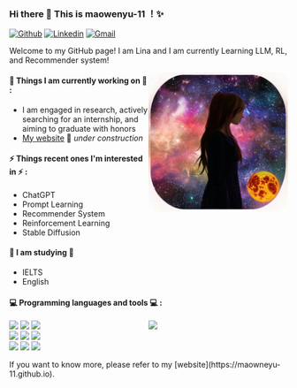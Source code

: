 ### Hi there 👋 This is maowenyu-11 ！✨ 
 
 
[![Github](https://img.shields.io/badge/-Github-000?style=flat&logo=Github&logoColor=white)](https://github.com/maowenyu-11)
[![Linkedin](https://img.shields.io/badge/-LinkedIn-blue?style=flat&logo=Linkedin&logoColor=white)](https://www.linkedin.com/in/wenyumao-47179b204/)
[![Gmail](https://img.shields.io/badge/-Gmail-c14438?style=flat&logo=Gmail&logoColor=white)](wenyumao2@gmail.com)
 
Welcome to my GitHub page! I am Lina and I am currently Learning LLM, RL, and Recommender system!  
 
<img align="right" alt="img" src="https://github.com/zhanglina94/zhanglina94/blob/main/img/pic.jpg" width="50%" height="auto" />
 
 
#### 🌱 Things I am currently working on 🌱 : 
- I am engaged in research, actively searching for an internship, and aiming to graduate with honors
- [My website](https://maowenyu-11.github.io) 🚀 *under construction*
 
 
#### ⚡ Things recent ones I'm interested in ⚡ : 
- ChatGPT
- Prompt Learning
- Recommender System
- Reinforcement Learning
- Stable Diffusion
#### 🌻 I am studying 🌻
- IELTS
- English
#### :computer: Programming languages and tools :computer: : 
<p>
<img width="50%" align="right" src="https://github-readme-stats.vercel.app/api?username=maowenyu-11&show_icons=true&hide_border=true" />
<code><img width="10%" src="https://www.vectorlogo.zone/logos/ubuntu/ubuntu-ar21.svg"></code>
<code><img width="10%" src="https://www.vectorlogo.zone/logos/python/python-ar21.svg"></code>
<code><img width="10%" src="https://www.vectorlogo.zone/logos/tensorflow/tensorflow-ar21.svg"></code>
<br />
<code><img width="10%" src="https://www.vectorlogo.zone/logos/git-scm/git-scm-ar21.svg"></code>
<code><img width="10%" src="https://www.vectorlogo.zone/logos/virtualbox/virtualbox-ar21.svg"></code>
<code><img width="10%" src="https://www.vectorlogo.zone/logos/visualstudio_code/visualstudio_code-ar21.svg"></code>
<br />
<code><img width="10%" src="https://www.vectorlogo.zone/logos/reactjs/reactjs-ar21.svg"></code>
<code><img width="10%" src="https://www.vectorlogo.zone/logos/w3_css/w3_css-ar21.svg"></code>
<code><img width="10%" src="https://www.vectorlogo.zone/logos/broccolijs/broccolijs-ar21.svg"></code>
</p>
<!-- <sub>Credits to: <br/>[Stable Diffusion](https://stablediffusionweb.com) for the wonderful [picture](https://github.com/zhanglina94/zhanglina94/img/pic.jpg)</sub> -->
If you want to know more, please refer to my [website](https://maowneyu-11.github.io).
